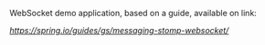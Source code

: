 WebSocket demo application, based on a guide, available on link:

<a><i>https://spring.io/guides/gs/messaging-stomp-websocket/</i></a>
